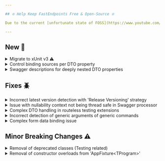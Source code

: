 ```yaml
---

## ❇️ Help Keep FastEndpoints Free & Open-Source ❇️

Due to the current [unfortunate state of FOSS](https://www.youtube.com/watch?v=H96Va36xbvo), please consider [becoming a sponsor](https://opencollective.com/fast-endpoints) and help us beat the odds to keep the project alive and free for everyone.

---
```


<!-- <details><summary>title text</summary></details> -->

## New 🎉

<details><summary>Migrate to xUnit v3 ⚠️</summary>

If you're using the `FastEndpoints.Testing` package in your test projects, take the following steps to migrate your projects:

1. Update all "FastEndpoints" package references in all of your projects to "5.33.0".
2. In your test project's `.csproj` file:
   1. Remove the package reference to the "xunit" v2 package.
   2. Add a package reference to the new "xunit.v3" library with version "1.0.0"
   3. Change the version of "xunit.runner.visualstudio" to "3.0.0"
3. Build the solution.
4. There might be compilation errors related to the return type of your derived `AppFixture<TProgram>` classes overridden methods such as `SetupAsync` and `TearDownAsync` methods. Simply change them from `Task` to `ValueTask` and the project should compile successfully.
5. If there are any compilation errors related to `XUnit.Abstractions` namespace not being found, simply delete those "using statements" as that namespace has been removed in xUnit v3.

After doing the above, it should pretty much be smooth sailing, unless your project is affected by the removal of previously deprecated classes as mentioned in the "Breaking Changes" section below.

</details>

<details><summary>Control binding sources per DTO property</summary>

The default binding order is designed to minimize attribute clutter on DTO models. In most cases, disabling binding sources is unnecessary. However, for rare scenarios where a binding source must be explicitly blocked, you can now do the following:

```cs
[DontBind(Source.QueryParam | Source.RouteParam)] 
public string UserID { get; set; } 
```

The opposite approach can be taken as well, by just specifying a single binding source for a property like so:

```cs
[FormField]
public string UserID { get; set; }

[QueryParam]
public string UserName { get; set; }

[RouteParam]
public string InvoiceID { get; set; }
```

</details>

<details><summary>Swagger descriptions for deeply nested DTO properties</summary>

Until now, if you wanted to provide text descriptions for deeply nested request DTO properties, the only option was to provide them via XML document summary tags.
You can now provide descriptions for deeply nested properties like so:

```cs
Summary(
    s =>
    {
        s.RequestParam(r => r.Nested.Name, "nested name description");
        s.RequestParam(r => r.Nested.Items[0].Id, "nested item id description");
    });
```

Descriptions for lists and arrays can be provided by using an index `0` to get at the actual property.
Note: only lists and arrays can be used for this.

</details>

<!-- ## Improvements 🚀 -->

## Fixes 🪲

<details><summary>Incorrect latest version detection with 'Release Versioning' strategy</summary>

The new release versioning strategy was not correctly detecting the latest version of an endpoint if there was multiple endpoints for the same route such as a GET & DELETE endpoint on the same route.

</details>

<details><summary>Issue with nullability context not being thread safe in Swagger processor</summary>

In rare occasions where swagger documents were being generated concurrently, an exception was being thrown due to `NullabilityInfoContext` not being thread safe.
This has been fixed by implementing a caching mechanism per property type.

</details>

<details><summary>Complex DTO handling in routeless testing extensions</summary>

If the request DTO is a complex structure, testing with routeless test extensions like the following did not work correctly:

```cs
[Fact]
public async Task FormDataTest()
{
    var book = new Book
    {
        BarCodes = [1, 2, 3],
        CoAuthors = [new Author { Name = "a1" }, new Author { Name = "a2" }],
        MainAuthor = new() { Name = "main" }
    };

    var (rsp, res) = await App.GuestClient.PUTAsync<MyEndpoint, Book, Book>(book, sendAsFormData: true);

    rsp.IsSuccessStatusCode.Should().BeTrue();
    res.Should().BeEquivalentTo(book);    
}
```

</details>

<details><summary>Incorrect detection of generic arguments of generic commands</summary>

There was a minor oversight in correctly detecting the number of generic arguments of generic commands if there was more than one. 
This has been fixed to correctly detect all generic arguments of generic commands.

</details>

<details><summary>Complex form data binding issue</summary>

When binding deeply nested form data with the `[FromForm]` attribute, if a certain deeply nested objects didn't have at least one primitive type property,
it would not get bound correctly. This has been fixed as well as the binding logic being improved.

</details>

## Minor Breaking Changes ⚠️

<details><summary>Removal of deprecated classes (Testing related)</summary>

After following the xUnit v3 upgrade instructions above, you may be affected by the removal of the following previously deprecated classes:

- `TestFixture<TProgram>`: Use the `AppFixture<TProgram>` class instead.
- `TestClass<TFixture>`: Use the `TestBase<TFixture>` class instead.

</details>

<details><summary>Removal of constructor overloads from 'AppFixture&lt;TProgram&gt;'</summary>

Due to the migration to xUnit v3, the `AppFixture<TProgram>` base class no longer accepts `IMessageSink` and `ITestOutputHelper` arguments and only has a parameterless constructor.

</details>